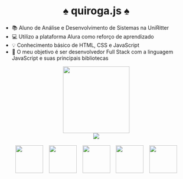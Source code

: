 <h1 align="center">♠ quiroga.js ♠</h1>



- 📚 Aluno de Análise e Desenvolvimento de Sistemas na UniRitter
- 💻 Utilizo a plataforma Alura como reforço de aprendizado
- 💡 Conhecimento básico de HTML, CSS e JavaScript
- 🎯 O meu objetivo é ser desenvolvedor Full Stack com a linguagem JavaScript e suas principais bibliotecas 


<div align="center">
  <a href="https://www.linkedin.com/in/quirogadev">
  <img height="180em" src="https://github-readme-stats.vercel.app/api?username=quirogajs&show_icons=true&theme=midnight-purple">
    <br>
  <img height"180em" src="https://github-readme-stats.vercel.app/api/top-langs/?username=quirogajs&layout=compact&theme=midnight-purple">
  </a>
</div>
<br>
<div align="center">  
<img width="75px" src="https://cdn.jsdelivr.net/gh/devicons/devicon/icons/html5/html5-original.svg" />
&nbsp&nbsp&nbsp<img width="75px" src="https://cdn.jsdelivr.net/gh/devicons/devicon/icons/css3/css3-original.svg" />
&nbsp&nbsp&nbsp<img width="75px" src="https://cdn.jsdelivr.net/gh/devicons/devicon/icons/sass/sass-original.svg" />
&nbsp&nbsp&nbsp<img width="75px" src="https://cdn.jsdelivr.net/gh/devicons/devicon/icons/javascript/javascript-original.svg" />
&nbsp&nbsp&nbsp<img width="75px" src="https://cdn.jsdelivr.net/gh/devicons/devicon/icons/typescript/typescript-original.svg" />
</div>
 

